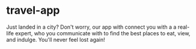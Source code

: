 # travel-app
Just landed in a city? Don't worry, our app with connect you with a a real-life expert, who you communicate with to find the best places to eat, view, and indulge. You'll never feel lost again!
